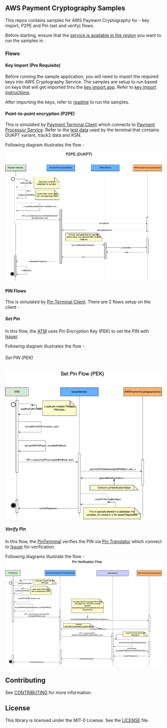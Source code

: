 ## AWS Payment Cryptography Samples

This repos contains samples for AWS Payment Cryptography for - key import, P2PE and Pin (set and verify) flows.

Before starting, ensure that the [service is available in the region](https://aws.amazon.com/payment-cryptography/pricing/) you want to run the samples in.

### Flows

#### Key Import (Pre Requisite)
Before running the sample application, you will need to import the required keys into AWS Cryptography Service. The samples are setup to run based on keys that will get imported thru the [key import app](key-import-export/import_app/apc_demo_keysetup.py). Refer to [key import instructions](key-import-export/import_app/Readme.md).<br>

After importing the keys, refer to [readme](java_sdk_example/README.md) to run the samples.

#### Point-to-point encryption (P2PE)
This is simulated by [Payment Terminal Client](java_sdk_example/src/main/java/aws/sample/paymentcryptography/terminal/PaymentTerminal.java) which connects to [Payment Processor Service](java_sdk_example/src/main/java/aws/sample/paymentcryptography/p2pe/PaymentProcessorService.java). Refer to the [test data](java_sdk_example/test-data/sample-key-ksn-data.json) used by the terminal that contains DUKPT variant, track2 data and KSN. 

Following diagram illustrates the flow - 

![P2PE Flow](flows/PaymentCryptographyServiceFlows-Payment%20Terminal%20Flow%20-%20P2PE.jpg)

#### PIN Flows
This is simulated by [Pin Terminal Client](java_sdk_example/src/main/java/aws/sample/paymentcryptography/terminal/PaymentTerminal.java). There are 2 flows setup on the client - 

##### Set Pin
In this flow, the [ATM](java_sdk_example/src/main/java/aws/sample/paymentcryptography/terminal/ATM.java) uses Pin Encryption Key (PEK) to set the PIN with [Issuer](java_sdk_example/src/main/java/aws/sample/paymentcryptography/pin/IssuerService.java) 

Following diagram illustrates the flow - 

###### Set PIN (PEK)
![Set PIN Flow - PEK](flows/PaymentCryptographyServiceFlows-Pin%20Terminal%20Set%20Pin%20Flow%20(PEK).jpg)

##### Verify Pin
In this flow, the [PinTerminal](java_sdk_example/src/main/java/aws/sample/paymentcryptography/terminal/PinTerminal.java) verifies the PIN via [Pin Translator](java_sdk_example/src/main/java/aws/sample/paymentcryptography/pin/PaymentProcessorPinTranslateService.java) which connect to [Issuer](java_sdk_example/src/main/java/aws/sample/paymentcryptography/pin/IssuerService.java) for verification.

Following diagrams illustrate the flow - 
![Verify PIN Flow - DUKPT](flows/PaymentCryptographyServiceFlows-Pin%20Terminal%20Pin%20Verification%20Flow%20(DUKPT).jpg)

## Contributing

See [CONTRIBUTING](CONTRIBUTING.md#security-issue-notifications) for more information.

## License

This library is licensed under the MIT-0 License. See the [LICENSE](LICENSE) file.